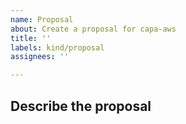 ```yaml
---
name: Proposal
about: Create a proposal for capa-aws
title: ''
labels: kind/proposal
assignees: ''

---
```

## Describe the proposal